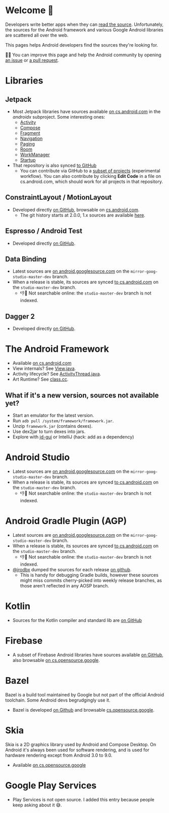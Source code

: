 # Welcome 👋

Developers write better apps when they can [read the source](https://blog.codinghorror.com/learn-to-read-the-source-luke/). Unfortunately, the sources for the Android framework and various Google Android libraries are scattered all over the web.

This pages helps Android developers find the sources they're looking for.

🙏🙏 You can improve this page and help the Android community by opening [an issue](https://github.com/pyricau/androidsrc/issues/new) or [a pull request](https://github.com/pyricau/androidsrc/edit/main/README.md).

# Libraries

## Jetpack

* Most Jetpack libraries have sources available [on cs.android.com](https://cs.android.com/androidx/platform/frameworks/support) in the _androidx_ subproject. Some interesting ones:
  * [Activity](https://cs.android.com/androidx/platform/frameworks/support/+/androidx-master-dev:activity/)
  * [Compose](https://cs.android.com/androidx/platform/frameworks/support/+/androidx-master-dev:compose/)
  * [Fragment](https://cs.android.com/androidx/platform/frameworks/support/+/androidx-master-dev:fragment/)
  * [Navigation](https://cs.android.com/androidx/platform/frameworks/support/+/androidx-master-dev:navigation/)
  * [Paging](https://cs.android.com/androidx/platform/frameworks/support/+/androidx-master-dev:paging/)
  * [Room](https://cs.android.com/androidx/platform/frameworks/support/+/androidx-master-dev:room/)
  * [WorkManager](https://cs.android.com/androidx/platform/frameworks/support/+/androidx-master-dev:work/)
  * [Startup](https://cs.android.com/androidx/platform/frameworks/support/+/androidx-master-dev:startup/)
* That repository is also synced [to GitHub](https://github.com/androidx/androidx)
    * You can contribute via GitHub to a [subset of projects](https://github.com/androidx/androidx#contribution-guide) (experimental workflow). You can also contribute by clicking **Edit Code** in a file on cs.android.com, which should work for all projects in that repository.

## ConstraintLayout / MotionLayout

* Developed directly [on GitHub](https://github.com/androidx/constraintlayout), browsable on [cs.android.com](https://cs.android.com/androidx/constraintlayout/+/main:constraintlayout/).
  * The git history starts at 2.0.0, 1.x sources are available [here](https://cs.android.com/androidx/constraintlayout/+/main:constraintlayout/constraintlayout/src/main/java/androidx/constraintlayout/widget/ConstraintLayout.java).

## Espresso / Android Test

* Developed directly [on GitHub](https://github.com/android/android-test).

## Data Binding

* Latest sources are [on android.googlesource.com](https://android.googlesource.com/platform/frameworks/data-binding/+/refs/heads/mirror-goog-studio-master-dev/extensions/library/src/main/java/androidx/databinding) on the `mirror-goog-studio-master-dev` branch.
* When a release is stable, its sources are synced [to cs.android.com](https://cs.android.com/android/platform/superproject/+/studio-master-dev:tools/data-binding/extensions/library/src/main/java/androidx/databinding/) on the `studio-master-dev` branch.
  * 👎🔎 Not searchable online: the `studio-master-dev` branch is not indexed.

## Dagger 2

* Developed directly [on GitHub](https://github.com/google/dagger).

# The Android Framework

* Available [on cs.android.com](https://cs.android.com/android/platform/superproject)
* View internals? See [View.java](https://cs.android.com/android/platform/superproject/+/master:frameworks/base/core/java/android/view/View.java).
* Activity lifecycle? See [ActivityThread.java](https://cs.android.com/android/platform/superproject/+/master:frameworks/base/core/java/android/app/ActivityThread.java).
* Art Runtime? See [class.cc](https://cs.android.com/android/platform/superproject/+/master:art/runtime/mirror/class.cc).

## What if it's a new version, sources not available yet?

* Start an emulator for the latest version.
* Run `adb pull /system/framework/framework.jar`.
* Unzip `framework.jar` (contains dexes).
* Use dex2jar to turn dexes into jars.
* Explore with [jd-gui](http://java-decompiler.github.io/) or IntelliJ (hack: add as a dependency)

# Android Studio

* Latest sources are [on android.googlesource.com](https://android.googlesource.com/platform/tools/adt/idea/+/refs/heads/mirror-goog-studio-master-dev/) on the `mirror-goog-studio-master-dev` branch.
* When a release is stable, its sources are synced [to cs.android.com](https://cs.android.com/android/platform/superproject/+/studio-master-dev:tools/adt/idea/) on the `studio-master-dev` branch.
  * 👎🔎 Not searchable online: the `studio-master-dev` branch is not indexed.

# Android Gradle Plugin (AGP)

* Latest sources are [on android.googlesource.com](https://android.googlesource.com/platform/tools/base/+/refs/heads/mirror-goog-studio-master-dev/build-system/) on the `mirror-goog-studio-master-dev` branch.
* When a release is stable, its sources are synced [to cs.android.com](https://cs.android.com/android/platform/superproject/+/studio-master-dev:tools/base/build-system/;bpv=1) on the `studio-master-dev` branch.
  * 👎🔎 Not searchable online: the `studio-master-dev` branch is not indexed.
* [@jrodbx](https://github.com/jrodbx) dumped the sources for each release [on github](https://github.com/jrodbx/agp-sources).
  * This is handy for debugging Gradle builds, however these sources might miss commits cherry-picked into weekly release branches, as those aren't reflected in any AOSP branch.

# Kotlin

* Sources for the Kotlin compiler and standard lib are [on GitHub](https://github.com/JetBrains/kotlin)

# Firebase

* A subset of Firebase Android libraries have sources available [on GitHub](https://github.com/firebase/firebase-android-sdk), also browsable [on cs.opensource.google](https://cs.opensource.google/firebase-sdk/firebase-android-sdk).

# Bazel

Bazel is a build tool maintained by Google but not part of the official Android toolchain. Some Android devs begrudgingly use it.

* Bazel is developed [on Github](https://github.com/bazelbuild/) and browsable [cs.opensource.google](https://cs.opensource.google/bazel).

# Skia

Skia is a 2D graphics library used by Android and Compose Desktop. On Android it's always been used for software rendering, and is used for hardware rendering except from Android 3.0 to 9.0.

* Available [on cs.opensource.google](https://cs.opensource.google/skia/skia)

# Google Play Services

* Play Services is not open source. I added this entry because people keep asking about it 😅.
